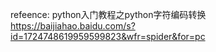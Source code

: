 



refeence:
python入门教程之python字符编码转换
https://baijiahao.baidu.com/s?id=1724748619959599823&wfr=spider&for=pc